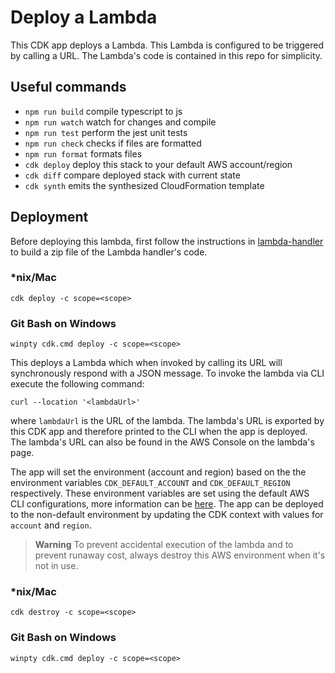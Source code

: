 # Deploy a Lambda

This CDK app deploys a Lambda. This Lambda is configured to be triggered by calling a URL. The Lambda's code is contained in this repo for simplicity.

## Useful commands

- `npm run build` compile typescript to js
- `npm run watch` watch for changes and compile
- `npm run test` perform the jest unit tests
- `npm run check` checks if files are formatted
- `npm run format` formats files
- `cdk deploy` deploy this stack to your default AWS account/region
- `cdk diff` compare deployed stack with current state
- `cdk synth` emits the synthesized CloudFormation template

## Deployment

Before deploying this lambda, first follow the instructions in [lambda-handler](../lambda-handler/README.md) to build a zip file of the Lambda handler's code.

### *nix/Mac

`cdk deploy -c scope=<scope>`

### Git Bash on Windows

`winpty cdk.cmd deploy -c scope=<scope>`

This deploys a Lambda which when invoked by calling its URL will synchronously respond with a JSON message. To invoke the lambda via CLI execute the following command:

`curl --location '<lambdaUrl>'`

where `lambdaUrl` is the URL of the lambda. The lambda's URL is exported by this CDK app and therefore printed to the CLI when the app is deployed. The lambda's URL can also be found in the AWS Console on the lambda's page.

The app will set the environment (account and region) based on the the environment variables `CDK_DEFAULT_ACCOUNT` and `CDK_DEFAULT_REGION` respectively. These environment variables are set using the default AWS CLI configurations, more information can be [here](https://docs.aws.amazon.com/cdk/v2/guide/environments.html). The app can be deployed to the non-default environment by updating the CDK context with values for `account` and `region`.

> **Warning** To prevent accidental execution of the lambda and to prevent runaway cost, always destroy this AWS environment when it's not in use.

### *nix/Mac

`cdk destroy -c scope=<scope>`

### Git Bash on Windows

`winpty cdk.cmd deploy -c scope=<scope>`
